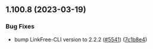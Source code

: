 ## 1.100.8 (2023-03-19)


### Bug Fixes

* bump LinkFree-CLI version to 2.2.2 ([#5541](https://github.com/EddieHubCommunity/LinkFree/issues/5541)) ([7c1b8e4](https://github.com/EddieHubCommunity/LinkFree/commit/7c1b8e40d8c8e239985cb049b4a70be2963cce4a))



